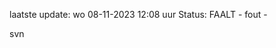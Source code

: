 laatste update: 
wo 08-11-2023 12:08   uur 
Status: FAALT - fout - 
<div class="service R">svn</div>